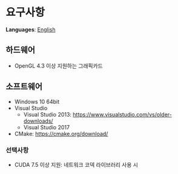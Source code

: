 # 요구사항
**Languages**: [English](../requirements.md)

## 하드웨어
- OpenGL 4.3 이상 지원하는 그래픽카드

## 소프트웨어
- Windows 10 64bit
- Visual Studio
  - Visual Studio 2013: https://www.visualstudio.com/vs/older-downloads/
  - Visual Studio 2017
- CMake: https://cmake.org/download/

### 선택사항
- CUDA 7.5 이상 지원: 네트워크 코덱 라이브러리 사용 시

